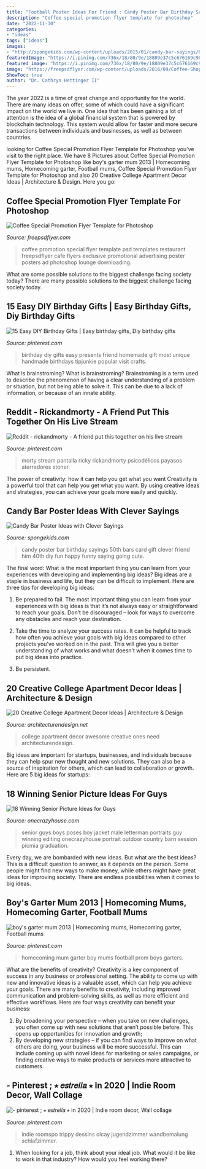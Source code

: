 ```yaml
---
title: "Football Poster Ideas For Friend : Candy Poster Bar Birthday Sayings 50th Bars Card Gift Clever Friend Him 40th Diy Fun Happy Funny Saying Going Cute"
description: "Coffee special promotion flyer template for photoshop"
date: "2022-11-30"
categories:
- "ideas"
tags: ["ideas"]
images:
- "http://spongekids.com/wp-content/uploads/2015/01/candy-bar-sayings/8-candy-bar-saying-ideas.jpg"
featuredImage: "https://i.pinimg.com/736x/18/80/9e/18809e37c5c676169c96026fffc4bca8.jpg"
featured_image: "https://i.pinimg.com/736x/18/80/9e/18809e37c5c676169c96026fffc4bca8.jpg"
image: "https://freepsdflyer.com/wp-content/uploads/2016/09/Coffee-Shop-Special-Promotion-Ad-FreePSDFlyer-com.jpg"
ShowToc: true
author: "Dr. Cathryn Hettinger II"
---
```



The year 2022 is a time of great change and opportunity for the world. There are many ideas on offer, some of which could have a significant impact on the world we live in. One idea that has been gaining a lot of attention is the idea of a global financial system that is powered by blockchain technology. This system would allow for faster and more secure transactions between individuals and businesses, as well as between countries.

	

		
looking for Coffee Special Promotion Flyer Template for Photoshop you've visit to the right place. We have 8 Pictures about Coffee Special Promotion Flyer Template for Photoshop like boy&#039;s garter mum 2013 | Homecoming mums, Homecoming garter, Football mums, Coffee Special Promotion Flyer Template for Photoshop and also 20 Creative College Apartment Decor Ideas | Architecture &amp; Design. Here you go:
		
    
## Coffee Special Promotion Flyer Template For Photoshop

<img loading=lazy src="https://freepsdflyer.com/wp-content/uploads/2016/09/Coffee-Shop-Special-Promotion-Ad-FreePSDFlyer-com.jpg" onerror="this.onerror=null;this.src='https://tse3.mm.bing.net/th?id=OIP.AAZZxbGMAxp77KAj8h6iWQHaK4&amp;pid=15.1';" alt="Coffee Special Promotion Flyer Template for Photoshop">

_Source: freepsdflyer.com_

>coffee promotion special flyer template psd templates restaurant freepsdflyer cafe flyers exclusive promotional advertising poster posters ad photoshop lounge downloading. 

	

What are some possible solutions to the biggest challenge facing society today?
There are many possible solutions to the biggest challenge facing society today.

    
## 15 Easy DIY Birthday Gifts | Easy Birthday Gifts, Diy Birthday Gifts

<img loading=lazy src="https://i.pinimg.com/736x/0b/ed/8a/0bed8a3b9257db1d5c8d2722aa120549--friend-birthday-gifts-diy-birthday-presents.jpg" onerror="this.onerror=null;this.src='https://tse4.mm.bing.net/th?id=OIP.PNkFaibH4grMZIcoXDEaMQHaO7&amp;pid=15.1';" alt="15 Easy DIY Birthday Gifts | Easy birthday gifts, Diy birthday gifts">

_Source: pinterest.com_

>birthday diy gifts easy presents friend homemade gift most unique handmade birthdays tipjunkie popular visit crafts. 

	

What is brainstroming?
What is brainstroming? Brainstroming is a term used to describe the phenomenon of having a clear understanding of a problem or situation, but not being able to solve it. This can be due to a lack of information, or because of an innate ability.

    
## Reddit - Rickandmorty - A Friend Put This Together On His Live Stream

<img loading=lazy src="https://i.pinimg.com/736x/18/80/9e/18809e37c5c676169c96026fffc4bca8.jpg" onerror="this.onerror=null;this.src='https://tse2.mm.bing.net/th?id=OIP.daz3tYbsHF2b2-dCoNLSYgHaKe&amp;pid=15.1';" alt="Reddit - rickandmorty - A friend put this together on his live stream">

_Source: pinterest.com_

>morty stream pantalla ricky rickandmorty psicodélicos payasos aterradores stoner. 

	

The power of creativity: how it can help you get what you want
Creativity is a powerful tool that can help you get what you want. By using creative ideas and strategies, you can achieve your goals more easily and quickly.

    
## Candy Bar Poster Ideas With Clever Sayings

<img loading=lazy src="http://spongekids.com/wp-content/uploads/2015/01/candy-bar-sayings/8-candy-bar-saying-ideas.jpg" onerror="this.onerror=null;this.src='https://tse4.mm.bing.net/th?id=OIP.ZCQ7LAyHzLc_TkZApETBdwHaJ4&amp;pid=15.1';" alt="Candy Bar Poster Ideas with Clever Sayings">

_Source: spongekids.com_

>candy poster bar birthday sayings 50th bars card gift clever friend him 40th diy fun happy funny saying going cute. 

	

The final word: What is the most important thing you can learn from your experiences with developing and implementing big ideas?
Big ideas are a staple in business and life, but they can be difficult to implement. Here are three tips for developing big ideas:
1. Be prepared to fail. The most important thing you can learn from your experiences with big ideas is that it’s not always easy or straightforward to reach your goals. Don’t be discouraged – look for ways to overcome any obstacles and reach your destination.

2. Take the time to analyze your success rates. It can be helpful to track how often you achieve your goals with big ideas compared to other projects you’ve worked on in the past. This will give you a better understanding of what works and what doesn’t when it comes time to put big ideas into practice.

3. Be persistent.

    
## 20 Creative College Apartment Decor Ideas | Architecture &amp; Design

<img loading=lazy src="https://cdn.architecturendesign.net/wp-content/uploads/2014/09/21388.jpg" onerror="this.onerror=null;this.src='https://tse4.mm.bing.net/th?id=OIP.izdLdYOjb4CiFZcCOG1U3wHaJ4&amp;pid=15.1';" alt="20 Creative College Apartment Decor Ideas | Architecture &amp; Design">

_Source: architecturendesign.net_

>college apartment decor awesome creative ones need architecturendesign. 

	

Big ideas are important for startups, businesses, and individuals because they can help spur new thought and new solutions. They can also be a source of inspiration for others, which can lead to collaboration or growth. Here are 5 big ideas for startups:

    
## 18 Winning Senior Picture Ideas For Guys

<img loading=lazy src="https://cdn.onecrazyhouse.com/wp-content/uploads/2016/08/letterman-jacket-photo.jpg" onerror="this.onerror=null;this.src='https://tse1.mm.bing.net/th?id=OIP.hPQyPk2t_Sfr6Z6wb6BQwQHaLH&amp;pid=15.1';" alt="18 Winning Senior Picture Ideas for Guys">

_Source: onecrazyhouse.com_

>senior guys boys poses boy jacket male letterman portraits guy winning editing onecrazyhouse portrait outdoor country barn session picmia graduation. 

	

Every day, we are bombarded with new ideas. But what are the best ideas? This is a difficult question to answer, as it depends on the person. Some people might find new ways to make money, while others might have great ideas for improving society. There are endless possibilities when it comes to big ideas.

    
## Boy&#039;s Garter Mum 2013 | Homecoming Mums, Homecoming Garter, Football Mums

<img loading=lazy src="https://i.pinimg.com/736x/83/b8/e8/83b8e895261d4b65f75d4f05ccc270a9--homecoming-ideas-prom.jpg" onerror="this.onerror=null;this.src='https://tse3.mm.bing.net/th?id=OIP.rIBlKlEuCiQi8ztIrE2WFAHaJ6&amp;pid=15.1';" alt="boy&#039;s garter mum 2013 | Homecoming mums, Homecoming garter, Football mums">

_Source: pinterest.com_

>homecoming mum garter boy mums football prom boys garters. 

	

What are the benefits of creativity?
Creativity is a key component of success in any business or professional setting. The ability to come up with new and innovative ideas is a valuable asset, which can help you achieve your goals. There are many benefits to creativity, including improved communication and problem-solving skills, as well as more efficient and effective workflows. Here are four ways creativity can benefit your business: 
1) By broadening your perspective – when you take on new challenges, you often come up with new solutions that aren’t possible before. This opens up opportunities for innovation and growth; 
2) By developing new strategies – if you can find ways to improve on what others are doing, your business will be more successful. This can include coming up with novel ideas for marketing or sales campaigns, or finding creative ways to make products or services more attractive to customers.

    
## - Pinterest ; ⭒ 𝑒𝑠𝑡𝑟𝑒𝑙𝑙𝑎 ⭒ In 2020 | Indie Room Decor, Wall Collage

<img loading=lazy src="https://i.pinimg.com/736x/20/66/1d/20661d0d977525465c056878eb9e773d.jpg" onerror="this.onerror=null;this.src='https://tse1.mm.bing.net/th?id=OIP.1zFMOgTgP2jqO73S5M0ePQHaJ3&amp;pid=15.1';" alt="- pinterest ; ⭒ 𝑒𝑠𝑡𝑟𝑒𝑙𝑙𝑎 ⭒ in 2020 | Indie room decor, Wall collage">

_Source: pinterest.com_

>indie roomspo trippy dessins olcay jugendzimmer wandbemalung schlafzimmer. 

	

1) When looking for a job, think about your ideal job. What would it be like to work in that industry? How would you feel working there?

